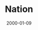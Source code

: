---
title: "Nation"
image: "/projects/theatre/Nation/nation.jpg"
detailPage: "/projects/theatre/Nation/info.html"
playerIdx: 9
date: 2000-01-09
---
